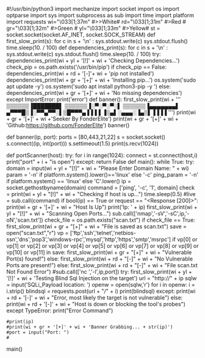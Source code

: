 #!/usr/bin/python3
import mechanize
import socket
import os
import optparse
import sys
import subprocess as sub
import time
import platform
import requests
wi="\033[1;37m" #>>White#
rd="\033[1;31m" #>Red   #
gr="\033[1;32m" #>Green #
yl="\033[1;33m" #>Yellow#
st = socket.socket(socket.AF_INET, socket.SOCK_STREAM)
def first_slow_print(s):
    for c in s + '\n' :
        sys.stdout.write(c)
        sys.stdout.flush()
        time.sleep(10. / 100)
def dependencies_print(s):
    for c in s + '\n' : 
        sys.stdout.write(c)
        sys.stdout.flush()
        time.sleep(10. / 100)
try:
 dependencies_print(wi + yl  + '[!]' + wi + 'Checking Dependencies...')
 check_pip = os.path.exists('/usr/bin/pip')
 if  check_pip == False:
   dependencies_print(wi + rd + '[-]'+ wi + 'pip not installed')
   dependencies_print(wi + gr + '[+]' + wi + 'Installing pip...') 
   os.system('sudo apt update -y')
   os.system('sudo apt install python3-pip -y ') 
 else:
   dependencies_print(wi + gr + '[+]' + wi + 'No missing dependencies')
except ImportError:
 print('error')
def banner():
  first_slow_print(wi + '''
▒▒▒▒▒▒▐███████▌
▒▒▒▒▒▒▐░▀░▀░▀░▌
▒▒▒▒▒▒▐▄▄▄▄▄▄▄▌
▄▀▀▀█▒▐░▀▀▄▀▀░▌▒█▀▀▀▄
▌▌▌▌▐▒▄▌░▄▄▄░▐▄▒▌▐▐▐▐
''')
  print(wi + gr + '[+]' + wi +'Seeker By FonderElite')
  print(wi + gr + '[+]' + wi + 'Github:https://github.com/FonderElite')
banner()

def banner(ip, port):
    ports = [80,443,21,22]
    s = socket.socket()
    s.connect((ip, int(port)))
    s.settimeout(1.5)
    print(s.recv(1024))
    
def portScanner(host):
 try:
    for i in range(1024):
     connect = st.connect(host,i)
     print("port" + i + "is open")
 except:
        return False
def main():
 while True:
    try:
       domain = input(wi + yl + "[!]" + wi + "Please Enter Domain Name: " + wi)
       param = '-n' if platform.system().lower()=='linux' else '-c'
       ping_param = '-n' if platform.system() == 'linux' else 'C'.lower()
       ip = socket.gethostbyname(domain)
       command = ['ping', '-c', '1', domain]
       check = print(wi + yl + "[!]" + wi + "Checking if host is up...")
       time.sleep(0.5)
       #live = sub.call(command)
       if bool(ip) == True or request == "<Response [200]>":
           print(wi + gr + '[+]' + wi + "Host Is Up")
           print('Ip: ' + ip)
           first_slow_print(wi + yl + "[!]" + wi + "Scanning Open Ports...")
           sub.call(['nmap','-sV','-sC',ip,'-oN','scan.txt'])
           check_file = os.path.exists("scan.txt")
           if check_file == True:
            first_slow_print(wi + gr + "[+]" + wi + "File is saved as scan.txt")
            save = open("scan.txt","r")
            vp = ['ftp','ssh','telnet','netbios-ssn','dns','pop3','windows-rpc','mysql','http','https','smtp','msrpc']
            if vp[0] or vp[1] or vp[2] or vp[3] or vp[4] or vp[5] or vp[6] or vp[7] or vp[8] or vp[9] or vp[10] or vp[11] in save:
             first_slow_print(wi + gr + "[+]" + wi + "Vulnerable Port(s) found!")
            else: 
             first_slow_print(wi + rd + "[-]" + wi + "No Vulnerable Ports are present!")
           else: 
            first_slow_print(wi + rd + "[-]" + wi + "File scan.txt Not Found Error")
           #sub.call(['nc ','-l',ip,port])
           try:
            first_slow_print(wi + yl + '[!]' + wi  + 'Testing Blind Sql Injection on the target')
            url = "http://" + ip
            sqlw = input('SQLi_Payload location: ')
            openw = open(sqlw,'r')
            for i in openw:
             i = i.strip()
             blindsql = requests.post(url + "/" + i)
             print(blindsql)
           except:
            print(wi + rd + '[-]' + wi + "Error, most likely the target is not vulnerable")
       else:
          print(wi +  rd + '[-]' + wi + "Host is down or blocking the tool's probes")
    except TypeError:
         print("Error Command")

    #print(ip)
    #print(wi + gr + '[+]' + wi + 'Banner Grabbing... + str(ip)')
    #port = input("Port: ")
    #

main()
          
                
